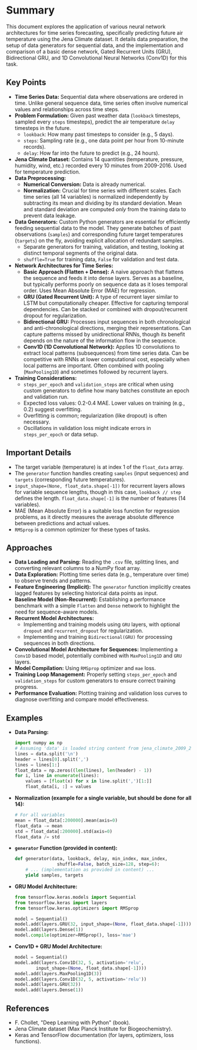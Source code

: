 # Summary
This document explores the application of various neural network architectures for time series forecasting, specifically predicting future air temperature using the Jena Climate dataset. It details data preparation, the setup of data generators for sequential data, and the implementation and comparison of a basic dense network, Gated Recurrent Units (GRU), Bidirectional GRU, and 1D Convolutional Neural Networks (Conv1D) for this task.

## Key Points
* **Time Series Data:** Sequential data where observations are ordered in time. Unlike general sequence data, time series often involve numerical values and relationships across time steps.
* **Problem Formulation:** Given past weather data (`lookback` timesteps, sampled every `steps` timesteps), predict the air temperature `delay` timesteps in the future.
    * `lookback`: How many past timesteps to consider (e.g., 5 days).
    * `steps`: Sampling rate (e.g., one data point per hour from 10-minute records).
    * `delay`: How far into the future to predict (e.g., 24 hours).
* **Jena Climate Dataset:** Contains 14 quantities (temperature, pressure, humidity, wind, etc.) recorded every 10 minutes from 2009-2016. Used for temperature prediction.
* **Data Preprocessing:**
    * **Numerical Conversion:** Data is already numerical.
    * **Normalization:** Crucial for time series with different scales. Each time series (all 14 variables) is normalized independently by subtracting its mean and dividing by its standard deviation. Mean and standard deviation are computed *only* from the training data to prevent data leakage.
* **Data Generators:** Custom Python generators are essential for efficiently feeding sequential data to the model. They generate batches of past observations (`samples`) and corresponding future target temperatures (`targets`) on the fly, avoiding explicit allocation of redundant samples.
    * Separate generators for training, validation, and testing, looking at distinct temporal segments of the original data.
    * `shuffle=True` for training data, `False` for validation and test data.
* **Network Architectures for Time Series:**
    * **Basic Approach (Flatten + Dense):** A naive approach that flattens the sequence and feeds it into dense layers. Serves as a baseline, but typically performs poorly on sequence data as it loses temporal order. Uses Mean Absolute Error (MAE) for regression.
    * **GRU (Gated Recurrent Unit):** A type of recurrent layer similar to LSTM but computationally cheaper. Effective for capturing temporal dependencies. Can be stacked or combined with dropout/recurrent dropout for regularization.
    * **Bidirectional GRU:** Processes input sequences in both chronological and anti-chronological directions, merging their representations. Can capture patterns missed by unidirectional RNNs, though its benefit depends on the nature of the information flow in the sequence.
    * **Conv1D (1D Convolutional Network):** Applies 1D convolutions to extract local patterns (subsequences) from time series data. Can be competitive with RNNs at lower computational cost, especially when local patterns are important. Often combined with pooling (`MaxPooling1D`) and sometimes followed by recurrent layers.
* **Training Considerations:**
    * `steps_per_epoch` and `validation_steps` are critical when using custom generators to define how many batches constitute an epoch and validation run.
    * Expected loss values: 0.2-0.4 MAE. Lower values on training (e.g., 0.2) suggest overfitting.
    * Overfitting is common; regularization (like dropout) is often necessary.
    * Oscillations in validation loss might indicate errors in `steps_per_epoch` or data setup.

## Important Details
* The target variable (temperature) is at index 1 of the `float_data` array.
* The `generator` function handles creating `samples` (input sequences) and `targets` (corresponding future temperatures).
* `input_shape=(None, float_data.shape[-1])` for recurrent layers allows for variable sequence lengths, though in this case, `lookback // step` defines the length. `float_data.shape[-1]` is the number of features (14 variables).
* MAE (Mean Absolute Error) is a suitable loss function for regression problems, as it directly measures the average absolute difference between predictions and actual values.
* `RMSprop` is a common optimizer for these types of tasks.

## Approaches
* **Data Loading and Parsing:** Reading the `.csv` file, splitting lines, and converting relevant columns to a NumPy float array.
* **Data Exploration:** Plotting time series data (e.g., temperature over time) to observe trends and patterns.
* **Feature Engineering (Implicit):** The `generator` function implicitly creates lagged features by selecting historical data points as input.
* **Baseline Model (Non-Recurrent):** Establishing a performance benchmark with a simple `Flatten` and `Dense` network to highlight the need for sequence-aware models.
* **Recurrent Model Architectures:**
    * Implementing and training models using `GRU` layers, with optional `dropout` and `recurrent_dropout` for regularization.
    * Implementing and training `Bidirectional(GRU)` for processing sequences in both directions.
* **Convolutional Model Architecture for Sequences:** Implementing a `Conv1D` based model, potentially combined with `MaxPooling1D` and `GRU` layers.
* **Model Compilation:** Using `RMSprop` optimizer and `mae` loss.
* **Training Loop Management:** Properly setting `steps_per_epoch` and `validation_steps` for custom generators to ensure correct training progress.
* **Performance Evaluation:** Plotting training and validation loss curves to diagnose overfitting and compare model effectiveness.

## Examples
* **Data Parsing:**
    ```python
    import numpy as np
    # Assuming 'data' is loaded string content from jena_climate_2009_2016.csv
    lines = data.split('\n')
    header = lines[0].split(',')
    lines = lines[1:]
    float_data = np.zeros((len(lines), len(header) - 1))
    for i, line in enumerate(lines):
        values = [float(x) for x in line.split(',')[1:]]
        float_data[i, :] = values
    ```
* **Normalization (example for a single variable, but should be done for all 14):**
    ```python
    # For all variables
    mean = float_data[:200000].mean(axis=0)
    float_data -= mean
    std = float_data[:200000].std(axis=0)
    float_data /= std
    ```
* **`generator` Function (provided in content):**
    ```python
    def generator(data, lookback, delay, min_index, max_index,
                    shuffle=False, batch_size=128, step=6):
        # ... (implementation as provided in content) ...
        yield samples, targets
    ```
* **GRU Model Architecture:**
    ```python
    from tensorflow.keras.models import Sequential
    from tensorflow.keras import layers
    from tensorflow.keras.optimizers import RMSprop

    model = Sequential()
    model.add(layers.GRU(32, input_shape=(None, float_data.shape[-1]))) # Or add dropout/recurrent_dropout
    model.add(layers.Dense(1))
    model.compile(optimizer=RMSprop(), loss='mae')
    ```
* **Conv1D + GRU Model Architecture:**
    ```python
    model = Sequential()
    model.add(layers.Conv1D(32, 5, activation='relu',
            input_shape=(None, float_data.shape[-1])))
    model.add(layers.MaxPooling1D(3))
    model.add(layers.Conv1D(32, 5, activation='relu'))
    model.add(layers.GRU(32))
    model.add(layers.Dense(1))
    ```

## References
* F. Chollet, "Deep Learning with Python" (book).
* Jena Climate dataset (Max Planck Institute for Biogeochemistry).
* Keras and TensorFlow documentation (for layers, optimizers, loss functions).